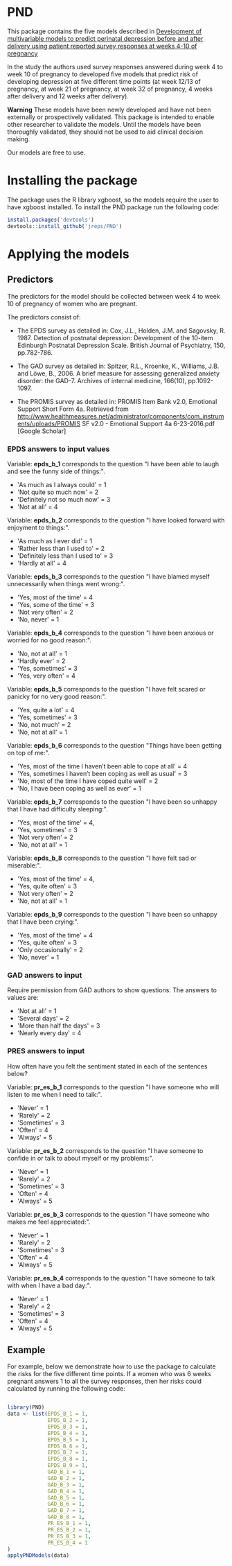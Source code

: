 # PND
This package contains the five models described in [Development of multivariable models to predict perinatal depression before and after delivery using patient reported survey responses at weeks 4-10 of pregnancy](https://www.researchsquare.com/article/rs-757801/v1) 

In the study the authors used survey responses answered during week 4 to week 10 of pregnancy to developed five models that predict risk of developing depression at five different time points (at week 12/13 of pregnancy, at week 21 of pregnancy, at week 32 of pregnancy, 4 weeks after delivery and 12 weeks after delivery).

**Warning** These models have been newly developed and have not been externally or prospectively validated.  This package is intended to enable other researcher to validate the models.  Until the models have been thoroughly validated, they should not be used to aid clinical decision making.

Our models are free to use.

# Installing the package

The package uses the R library xgboost, so the models require the user to have xgboost installed. To install the PND package run the following code:

```r
install.packages('devtools')
devtools::install_github('jreps/PND')
```

# Applying the models

## Predictors
The predictors for the model should be collected between week 4 to week 10 of pregnancy of women who are pregnant.  

The predictors consist of:

- The EPDS survey as detailed in: Cox, J.L., Holden, J.M. and Sagovsky, R. 1987. Detection of postnatal depression: Development of the 10-item Edinburgh Postnatal Depression Scale. British Journal of Psychiatry, 150, pp.782-786.

- The GAD survey as detailed in: Spitzer, R.L., Kroenke, K., Williams, J.B. and Löwe, B., 2006. A brief measure for assessing generalized anxiety disorder: the GAD-7. Archives of internal medicine, 166(10), pp.1092-1097.

- The PROMIS survey as detailed in: PROMIS Item Bank v2.0, Emotional Support Short Form 4a. Retrieved from http://www.healthmeasures.net/administrator/components/com_instruments/uploads/PROMIS SF v2.0 - Emotional Support 4a 6-23-2016.pdf [Google Scholar]

### EPDS answers to input values
Variable: **epds_b_1** corresponds to the question "I have been able to laugh and see the funny side of things:". 

- 'As much as I always could' = 1
- 'Not quite so much now' = 2
- 'Definitely not so much now' = 3
- 'Not at all' = 4
                   
Variable: **epds_b_2** corresponds to the question "I have looked forward with enjoyment to things:". 

- 'As much as I ever did' = 1
- 'Rather less than I used to' = 2
- 'Definitely less than I used to' = 3
- 'Hardly at all' = 4

Variable: **epds_b_3** corresponds to the question "I have blamed myself unnecessarily when things went wrong:".

- 'Yes, most of the time'  = 4
- 'Yes, some of the time'  = 3
- 'Not very often' = 2
- 'No, never' = 1

Variable: **epds_b_4** corresponds to the question "I have been anxious or worried for no good reason:".  

- 'No, not at all'  = 1
- 'Hardly ever'  = 2
- 'Yes, sometimes'  = 3
- 'Yes, very often'  = 4

Variable: **epds_b_5** corresponds to the question "I have felt scared or panicky for no very good reason:".  

- 'Yes, quite a lot'  = 4
- 'Yes, sometimes'  = 3
- 'No, not much'  = 2
- 'No, not at all'  = 1

Variable: **epds_b_6** corresponds to the question "Things have been getting on top of me:". 

- 'Yes, most of the time I haven’t been able to cope at all'  = 4
- 'Yes, sometimes I haven’t been coping as well as usual'  = 3
- 'No, most of the time I have coped quite well'  = 2
- 'No, I have been coping as well as ever'  = 1

Variable: **epds_b_7** corresponds to the question "I have been so unhappy that I have had difficulty sleeping:". 

- 'Yes, most of the time'  = 4,
- 'Yes, sometimes'  = 3
- 'Not very often'  = 2
- 'No, not at all'  = 1

Variable: **epds_b_8** corresponds to the question "I have felt sad or miserable:". 

- 'Yes, most of the time'  = 4,
- 'Yes, quite often'  = 3
- 'Not very often'  = 2
- 'No, not at all'  = 1

Variable: **epds_b_9** corresponds to the question "I have been so unhappy that I have been crying:". 

- 'Yes, most of the time'  = 4
- 'Yes, quite often'  = 3
- 'Only occasionally'  = 2
- 'No, never'  = 1

### GAD answers to input

Require permission from GAD authors to show questions.  The answers to values are:

- 'Not at all' = 1
- 'Several days' = 2
- 'More than half the days' = 3
- 'Nearly every day' = 4

### PRES answers to input

How often have you felt the sentiment stated in each of the sentences below?

Variable: **pr_es_b_1** corresponds to the question "I have someone who will listen to me when I need to talk:". 

- 'Never' = 1
- 'Rarely' = 2
- 'Sometimes' = 3
- 'Often' = 4
- 'Always' = 5

Variable: **pr_es_b_2** corresponds to the question "I have someone to confide in or talk to about myself or my problems:". 

- 'Never' = 1
- 'Rarely' = 2
- 'Sometimes' = 3
- 'Often' = 4
- 'Always' = 5


Variable: **pr_es_b_3** corresponds to the question "I have someone who makes me feel appreciated:". 

- 'Never' = 1
- 'Rarely' = 2
- 'Sometimes' = 3
- 'Often' = 4
- 'Always' = 5                                                                  
 
Variable: **pr_es_b_4** corresponds to the question "I have someone to talk with when I have a bad day:".                                                   
- 'Never' = 1
- 'Rarely' = 2
- 'Sometimes' = 3
- 'Often' = 4
- 'Always' = 5 
                                                                    
## Example

For example, below we demonstrate how to use the package to calculate the risks for the five different time points.  If a women who was 6 weeks pregnant answers 1 to all the survey responses, then her risks could calculated by running the following code:

```r

library(PND)
data <- list(EPDS_B_1 = 1,
             EPDS_B_2 = 1,
             EPDS_B_3 = 1,
             EPDS_B_4 = 1,
             EPDS_B_5 = 1,
             EPDS_B_6 = 1,
             EPDS_B_7 = 1,
             EPDS_B_8 = 1,
             EPDS_B_9 = 1,
             GAD_B_1 = 1,
             GAD_B_2 = 1,
             GAD_B_3 = 1,
             GAD_B_4 = 1,
             GAD_B_5 = 1,
             GAD_B_6 = 1,
             GAD_B_7 = 1,
             GAD_B_8 = 1,
             PR_ES_B_1 = 1,
             PR_ES_B_2 = 1,
             PR_ES_B_3 = 1,
             PR_ES_B_4 = 1
)
applyPNDModels(data)

```